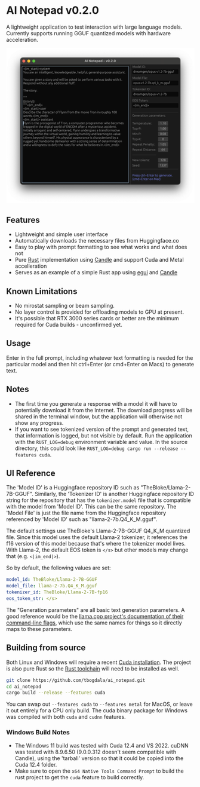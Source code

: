 # AI Notepad v0.2.0

A lightweight application to test interaction with large language models. Currently supports
running GGUF quantized models with hardware acceleration.

![ai_notepad in action](https://github.com/tbogdala/ai_notepad/blob/02674eeaee3304cab95d91b6ccb40a5ca163dd5c/assets/Screenshot.png)

## Features

* Lightweight and simple user interface
* Automatically downloads the necessary files from Huggingface.co
* Easy to play with prompt formatting to see what works and what does not
* Pure [Rust](https://www.rust-lang.org/) implementation using [Candle](https://github.com/huggingface/candle)
  and support Cuda and Metal accelleration
* Serves as an example of a simple Rust app using [egui](https://github.com/emilk/egui) and [Candle](https://github.com/huggingface/candle)


## Known Limitations

* No mirostat sampling or beam sampling.
* No layer control is provided for offloading models to GPU at present.
* It's possible that RTX 3000 series cards or better are the minimum required for Cuda builds - unconfirmed yet.


## Usage

Enter in the full prompt, including whatever text formatting is needed for the particular model and then
hit ctrl+Enter (or cmd+Enter on Macs) to generate text. 


## Notes

* The first time you generate a response with a model it will have to potentially download it from the
  Internet. The download progress will be shared in the terminal window, but the application will otherwise
  not show any progress.
* If you want to see tokenized version of the prompt and generated text, that information is logged, but not
  visible by default. Run the application with the `RUST_LOG=debug` environment variable and value. In the 
  source directory, this could look like `RUST_LOG=debug cargo run --release --features cuda`.


## UI Reference

The 'Model ID' is a Huggingface repository ID such as "TheBloke/Llama-2-7B-GGUF". Similarly, the 'Tokenizer ID'
is another Huggingface repository ID string for the repository that has the `tokenizer.model` file that is
compatible with the model from 'Model ID'. This can be the same repository. The 'Model File' is just the file
name from the Huggingface repository referenced by 'Model ID' such as "llama-2-7b.Q4_K_M.gguf".

The default settings use TheBloke's Llama-2-7B-GGUF Q4_K_M quantized file. Since this model uses the default
Llama-2 tokenizer, it references the f16 version of this model because that's where the tokenizer model lives.
With Llama-2, the default EOS token is `</s>` but other models may change that (e.g. `<|im_end|>`).

So by default, the following values are set:

```yaml
model_id: TheBloke/Llama-2-7B-GGUF
model_file: llama-2-7b.Q4_K_M.gguf
tokenizer_id: TheBloke/Llama-2-7B-fp16
eos_token_str: </s>
```

The "Generation parameters" are all basic text generation parameters. A good reference would be the
[llama.cpp project's documentation of their command-line flags](https://github.com/ggerganov/llama.cpp/tree/master/examples/main#generation-flags), 
which use the same names for things so it directly maps to these parameters.


## Building from source

Both Linux and Windows will require a recent [Cuda installation](https://developer.nvidia.com/cuda-toolkit). The project is also
pure Rust so the [Rust toolchain](https://www.rust-lang.org/learn/get-started) will need to be installed as well.

```bash
git clone https://github.com/tbogdala/ai_notepad.git
cd ai_notepad
cargo build --release --features cuda
```

You can swap out `--features cuda` to `--features metal` for MacOS, or leave it out entirely for a CPU only build. The cuda
binary package for Windows was compiled with both `cuda` and `cudnn` features.

### Windows Build Notes

* The Windows 11 build was tested with Cuda 12.4 and VS 2022. cuDNN was tested with 8.9.6.50 (9.0.0.312 doesn't seem 
  compatible with Candle), using the 'tarball' version so that it could be copied into the Cuda 12.4 folder.
* Make sure to open the `x64 Native Tools Command Prompt` to build the rust project to get the `cuda` feature to build correctly.
